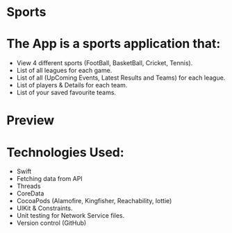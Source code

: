 # Sports

# The App is a sports application that:
- View 4 different sports (FootBall, BasketBall, Cricket, Tennis).
- List of all leagues for each game.
- List of all (UpComing Events, Latest Results and Teams) for each league.
- List of players & Details for each team.
- List of your saved favourite teams.

# Preview


# Technologies Used:
- Swift
- Fetching data from API
- Threads
- CoreData
- CocoaPods (Alamofire, Kingfisher, Reachability, lottie)
- UIKit & Constraints.
- Unit testing for Network Service files.
- Version control (GitHub)

